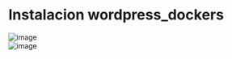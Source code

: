 # Instalacion wordpress_dockers
![image](https://github.com/cristian1203/actividad13_wordpress_dockers/assets/151034282/ea7f290e-6c7e-4e15-945d-e2a4bd20ebe3)  
![image](https://github.com/cristian1203/actividad13_wordpress_dockers/assets/151034282/64111c06-fb9b-4583-bdce-45bc76c0e78c)

